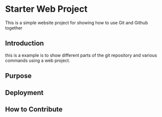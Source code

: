 # Starter Web Project

This is a simple website project for 
showing how to use Git and Github together

## Introduction

this is a example is to show different parts 
of the git repository and various commands
using a web project.

## Purpose

## Deployment

## How to Contribute